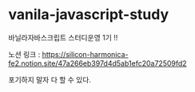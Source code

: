 # vanila-javascript-study
바닐라자바스크립트 스터디운영 1기 !! 

노션 링크 : https://silicon-harmonica-fe2.notion.site/47a266eb397d4d5ab1efc20a72509fd2

포기하지 말자 다 할 수 있다.
